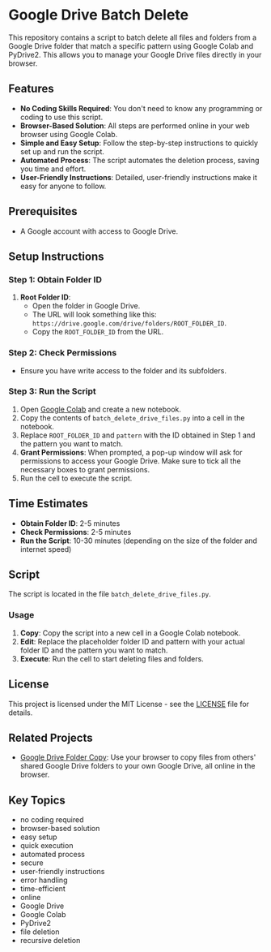 # Google Drive Batch Delete

This repository contains a script to batch delete all files and folders from a Google Drive folder that match a specific pattern using Google Colab and PyDrive2. This allows you to manage your Google Drive files directly in your browser.

## Features

- **No Coding Skills Required**: You don't need to know any programming or coding to use this script.
- **Browser-Based Solution**: All steps are performed online in your web browser using Google Colab.
- **Simple and Easy Setup**: Follow the step-by-step instructions to quickly set up and run the script.
- **Automated Process**: The script automates the deletion process, saving you time and effort.
- **User-Friendly Instructions**: Detailed, user-friendly instructions make it easy for anyone to follow.

## Prerequisites

- A Google account with access to Google Drive.

## Setup Instructions

### Step 1: Obtain Folder ID

1. **Root Folder ID**:
   - Open the folder in Google Drive.
   - The URL will look something like this: `https://drive.google.com/drive/folders/ROOT_FOLDER_ID`.
   - Copy the `ROOT_FOLDER_ID` from the URL.

### Step 2: Check Permissions

- Ensure you have write access to the folder and its subfolders.

### Step 3: Run the Script

1. Open [Google Colab](https://colab.research.google.com/) and create a new notebook.
2. Copy the contents of `batch_delete_drive_files.py` into a cell in the notebook.
3. Replace `ROOT_FOLDER_ID` and `pattern` with the ID obtained in Step 1 and the pattern you want to match.
4. **Grant Permissions**: When prompted, a pop-up window will ask for permissions to access your Google Drive. Make sure to tick all the necessary boxes to grant permissions.
5. Run the cell to execute the script.

## Time Estimates

- **Obtain Folder ID**: 2-5 minutes
- **Check Permissions**: 2-5 minutes
- **Run the Script**: 10-30 minutes (depending on the size of the folder and internet speed)

## Script

The script is located in the file `batch_delete_drive_files.py`.

### Usage

1. **Copy**: Copy the script into a new cell in a Google Colab notebook.
2. **Edit**: Replace the placeholder folder ID and pattern with your actual folder ID and the pattern you want to match.
3. **Execute**: Run the cell to start deleting files and folders.

## License

This project is licensed under the MIT License - see the [LICENSE](LICENSE) file for details.

## Related Projects

- [Google Drive Folder Copy](https://github.com/similato87/google-drive-folder-copy): Use your browser to copy files from others' shared Google Drive folders to your own Google Drive, all online in the browser.

## Key Topics

- no coding required
- browser-based solution
- easy setup
- quick execution
- automated process
- secure
- user-friendly instructions
- error handling
- time-efficient
- online
- Google Drive
- Google Colab
- PyDrive2
- file deletion
- recursive deletion
